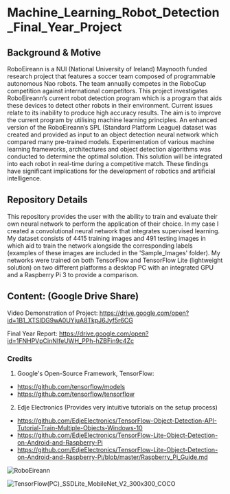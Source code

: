 # Machine_Learning_Robot_Detection_Final_Year_Project

## Background & Motive
RoboEireann is a NUI (National University of Ireland) Maynooth funded research project that features a soccer team composed of programmable autonomous Nao robots. The team annually competes in the RoboCup competition against international competitors. This project investigates RoboEireann’s current robot detection program which is a program that aids these devices to detect other robots in their environment. Current issues relate to its inability to produce high accuracy results. The aim is to improve the current program by utilising machine learning principles. An enhanced version of the RoboEireann’s SPL (Standard Platform League) dataset was created and provided as input to an object detection neural network which compared many pre-trained models. Experimentation of various machine learning frameworks, architectures and object detection algorithms was conducted to determine the optimal solution. This solution will be integrated into each robot in real-time during a competitive match. These findings have significant implications for the development of robotics and artificial intelligence.

## Repository Details
This repository provides the user with the ability to train and evaluate their own neural network to perform the application of their choice. In my case I created a convolutional neural network that integrates supervised learning. My dataset consists of 4415 training images and 491 testing images in which aid to train the network alongside the corresponding labels (examples of these images are included in the 'Sample_Images' folder). My networks were trained on both TensorFlow and TensorFlow Lite (lightweight solution) on two different platforms a desktop PC with an integrated GPU and a Raspberry Pi 3 to provide a comparison. 

## Content: (Google Drive Share)
Video Demonstration of Project: https://drive.google.com/open?id=1B1_XTSIDG9wA0UYjuA8TkpJ6Jyf5r6CG

Final Year Report: https://drive.google.com/open?id=1FNHPVpCinNIfeUWH_PPh-hZBFin9c4Zc

### Credits
1. Google's Open-Source Framework, TensorFlow:
- https://github.com/tensorflow/models
- https://github.com/tensorflow/tensorflow

2. Edje Electronics (Provides very intuitive tutorials on the setup process)
- https://github.com/EdjeElectronics/TensorFlow-Object-Detection-API-Tutorial-Train-Multiple-Objects-Windows-10
- https://github.com/EdjeElectronics/TensorFlow-Lite-Object-Detection-on-Android-and-Raspberry-Pi
- https://github.com/EdjeElectronics/TensorFlow-Lite-Object-Detection-on-Android-and-Raspberry-Pi/blob/master/Raspberry_Pi_Guide.md

![RoboEireann](https://user-images.githubusercontent.com/36043248/79983121-390c5f00-849f-11ea-8a07-588f91048098.png)

![TensorFlow(PC)_SSDLite_MobileNet_V2_300x300_COCO](https://user-images.githubusercontent.com/36043248/79983116-36aa0500-849f-11ea-897c-45f5f64ea45d.PNG)
